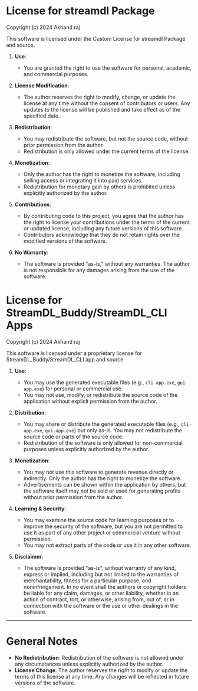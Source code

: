 # License for streamdl Package

Copyright (c) 2024 Akhand raj

This software is licensed under the Custom License for streamdl Package and source.

1. **Use**:
   - You are granted the right to use the software for personal, academic, and commercial purposes.

2. **License Modification**:
   - The author reserves the right to modify, change, or update the license at any time without the consent of contributors or users. Any updates to the license will be published and take effect as of the specified date.

3. **Redistribution**:
   - You may redistribute the software, but not the source code, without prior permission from the author.
   - Redistribution is only allowed under the current terms of the license.

4. **Monetization**:
   - Only the author has the right to monetize the software, including selling access or integrating it into paid services.
   - Redistribution for monetary gain by others is prohibited unless explicitly authorized by the author.

5. **Contributions**:
   - By contributing code to this project, you agree that the author has the right to license your contributions under the terms of the current or updated license, including any future versions of this software.
   - Contributors acknowledge that they do not retain rights over the modified versions of the software.

6. **No Warranty**:
   - The software is provided "as-is," without any warranties. The author is not responsible for any damages arising from the use of the software.

# License for StreamDL_Buddy/StreamDL_CLI Apps
Copyright (c) 2024 Akhand raj

This software is licensed under a proprietary license for StreamDL_Buddy/StreamDL_CLI app and source

1. **Use**:
   - You may use the generated executable files (e.g., `cli-app.exe`, `gui-app.exe`) for personal or commercial use.
   - You may not use, modify, or redistribute the source code of the application without explicit permission from the author.

2. **Distribution**:
   - You may share or distribute the generated executable files (e.g., `cli-app.exe`, `gui-app.exe`) but only as-is. You may not redistribute the source code or parts of the source code.
   - Redistribution of the software is only allowed for non-commercial purposes unless explicitly authorized by the author.

3. **Monetization**:
   - You may not use this software to generate revenue directly or indirectly. Only the author has the right to monetize the software.
   - Advertisements can be shown within the application by others, but the software itself may not be sold or used for generating profits without prior permission from the author.

4. **Learning & Security**:
   - You may examine the source code for learning purposes or to improve the security of the software, but you are not permitted to use it as part of any other project or commercial venture without permission.
   - You may not extract parts of the code or use it in any other software.

5. **Disclaimer**:
   - The software is provided "as-is", without warranty of any kind, express or implied, including but not limited to the warranties of merchantability, fitness for a particular purpose, and noninfringement. In no event shall the authors or copyright holders be liable for any claim, damages, or other liability, whether in an action of contract, tort, or otherwise, arising from, out of, or in connection with the software or the use or other dealings in the software.


---

# General Notes

- **No Redistribution**: Redistribution of the software is not allowed under any circumstances unless explicitly authorized by the author.
- **License Change**: The author reserves the right to modify or update the terms of this license at any time. Any changes will be reflected in future versions of the software.